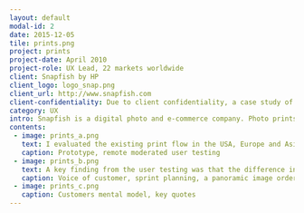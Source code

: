 ```yaml
---
layout: default
modal-id: 2
date: 2015-12-05
tile: prints.png
project: prints
project-date: April 2010
project-role: UX Lead, 22 markets worldwide
client: Snapfish by HP
client_logo: logo_snap.png
client_url: http://www.snapfish.com
client-confidentiality: Due to client confidentiality, a case study of this project is only available on request.
category: UX
intro: Snapfish is a digital photo and e-commerce company. Photo prints are amongst the biggest sellers with 60% of customers ordering between 40 - 200 prints. The challenge was to create an application which allowed customers to organize, edit and review their prints before entering the checkout flow. Customers often received different sizes of prints within an order or found thier photos had been cropped. This is partly due to the increase in people taking more digital photographs with varying aspect ratios from 3.4 to 1.1 and these ratios not being equivalent to print sizes. 
contents:
 - image: prints_a.png
   text: I evaluated the existing print flow in the USA, Europe and Asia and then analyzed the corresponding web analytics. In tandem with this I interviewed customer service and business stakeholders. I synthesized these findings into a low-fidelity axure prototype which was used by the engineering team to create a high-fidelity prototype for user testing.  Remote moderated testing was carried out in Ireland with six participants over two days and the prototype allowed test participants to use their own Snapfish accounts and photographs.
   caption: Prototype, remote moderated user testing
 - image: prints_b.png
   text: A key finding from the user testing was that the difference in print ratios between digital and film photo formats is an unfamiliar and confusing topic hence the test participants were unclear about the repurcussions of the choices they were being asked to make around aspect ratio. The application was designed to automatically detect the correct print size for the customers photos. Customers now make choices based on whether their photos are to be put in a photo album or hung on the wall, rather than trying to understand what aspect ratio thier source photo is. We also mapped the customers mental model of purchasing prints and aligned the end-to-end purchase flow to match their behavior pattern of "select > act > proof > buy”.
   caption: Voice of customer, sprint planning, a panoramic image ordered in 10x15, 13x18, 11x15
 - image: prints_c.png
   caption: Customers mental model, key quotes
---
```

